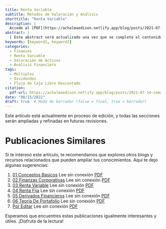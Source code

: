 ```yaml
---
title: Renta Variable
subtitle: Métodos de Valoración y Análisis
shorttitle: "Renta Variable"
description: |
  Accede al [PDF](https://achalmaedison.netlify.app/blog/posts/2021-07-14-comandos-blogdown/index.pdf) completo aquí.
abstract: |
  | Este abstract será actualizado una vez que se complete el contenido final del artículo.
keywords: [keyword1, keyword2]
categories:
  - Finanzas
  - Renta Variable
  - Valoración de Activos
  - Análisis Financiero
tags:
  - Múltiplos
  - Dividendos
  - Flujo de Caja Libre Descontado
citation:
  pdf-url: https://achalmaedison.netlify.app/blog/posts/2021-07-14-comandos-blogdown/index.pdf
date: "08/15/2022"
draft: true  # Modo de borrador (false = final, true = borrador)
---
```








Este artículo está actualmente en proceso de edición, y todas las secciones serán ampliadas y refinadas en futuras revisiones.


# Publicaciones Similares

Si te interesó este artículo, te recomendamos que explores otros blogs y recursos relacionados que pueden ampliar tus conocimientos. Aquí te dejo algunas sugerencias:


1. [01 Conceptos Basicos](https://achalmaedison.netlify.app/finanzas/finanzas/2022-08-01-01-conceptos-basicos) Lee sin conexión [PDF](https://achalmaedison.netlify.app/finanzas/finanzas/2022-08-01-01-conceptos-basicos/index.pdf)
2. [02 Finanzas Corporativas](https://achalmaedison.netlify.app/finanzas/finanzas/2022-08-08-02-finanzas-corporativas) Lee sin conexión [PDF](https://achalmaedison.netlify.app/finanzas/finanzas/2022-08-08-02-finanzas-corporativas/index.pdf)
3. [03 Renta Variable](https://achalmaedison.netlify.app/finanzas/finanzas/2022-08-15-03-renta-variable) Lee sin conexión [PDF](https://achalmaedison.netlify.app/finanzas/finanzas/2022-08-15-03-renta-variable/index.pdf)
4. [04 Renta Fija](https://achalmaedison.netlify.app/finanzas/finanzas/2022-08-22-04-renta-fija) Lee sin conexión [PDF](https://achalmaedison.netlify.app/finanzas/finanzas/2022-08-22-04-renta-fija/index.pdf)
5. [05 Derivados Financieros](https://achalmaedison.netlify.app/finanzas/finanzas/2022-08-29-05-derivados-financieros) Lee sin conexión [PDF](https://achalmaedison.netlify.app/finanzas/finanzas/2022-08-29-05-derivados-financieros/index.pdf)
6. [06 Teoria De Portafolio](https://achalmaedison.netlify.app/finanzas/finanzas/2022-09-05-06-teoria-de-portafolio) Lee sin conexión [PDF](https://achalmaedison.netlify.app/finanzas/finanzas/2022-09-05-06-teoria-de-portafolio/index.pdf)
7. [Por Editar](https://achalmaedison.netlify.app/finanzas/finanzas/2024-03-31-por-editar) Lee sin conexión [PDF](https://achalmaedison.netlify.app/finanzas/finanzas/2024-03-31-por-editar/index.pdf)


Esperamos que encuentres estas publicaciones igualmente interesantes y útiles. ¡Disfruta de la lectura!

